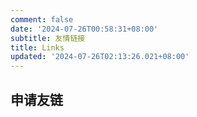 ```yaml
---
comment: false
date: '2024-07-26T00:58:31+08:00'
subtitle: 友情链接
title: Links
updated: '2024-07-26T02:13:26.021+08:00'
---
```

<div id="qexo-friends"></div>
<link rel="stylesheet" href="https://unpkg.com/qexo-friends/friends.css"/>
<script src="https://cdn.jsdelivr.net/npm/qexo-static@1.6.0/hexo/friends.js"></script>
<script>loadQexoFriends("qexo-friends", "https://qexo.zuwei.top")</script>

## 申请友链

<div id="friends-api"></div>
<script async src="https://recaptcha.net/recaptcha/api.js?render=6LcyrxcqAAAAAPhwoAk7jEINEGvVtx6te1NcCwJ4"></script>
<script src="https://unpkg.com/qexo-friends/friends-api.js"></script>
<script>var reCaptcha = "6LcyrxcqAAAAAPhwoAk7jEINEGvVtx6te1NcCwJ4";qexo_friend_api("friends-api","https://qexo.zuwei.top","6LcyrxcqAAAAAPhwoAk7jEINEGvVtx6te1NcCwJ4");</script>